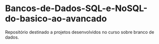 # Bancos-de-Dados-SQL-e-NoSQL-do-basico-ao-avancado
Repositório destinado a projetos desenvolvidos no curso sobre branco de dados.
